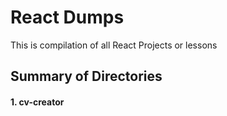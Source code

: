 # React Dumps
This is compilation of all React Projects or lessons

## Summary of Directories
#### 1. cv-creator